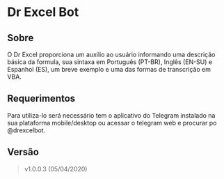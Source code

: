 # Dr Excel Bot

## Sobre
O Dr Excel proporciona um auxilio ao usuário informando uma descrição básica da formula, sua sintaxa em Português (PT-BR), Inglês (EN-SU) e Espanhol (ES), um breve exemplo e uma das formas de transcrição em VBA.

## Requerimentos

Para utiliza-lo será necessário tem o aplicativo do Telegram instalado na sua plataforma mobile/desktop ou acessar o telegram web e procurar po @drexcelbot.

## Versão
>v1.0.0.3 (05/04/2020)
